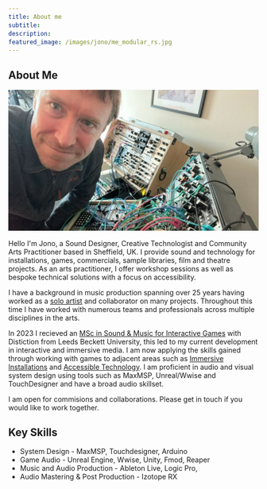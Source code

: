```yaml
---
title: About me
subtitle: 
description:
featured_image: /images/jono/me_modular_rs.jpg
---
```


## About Me

![](/images/jono/me_modular_rs.jpg)

Hello I'm Jono, a Sound Designer, Creative Technologist and Community Arts Practitioner based in Sheffield, UK.
I provide sound and technology for installations, games, commercials, sample libraries, film and theatre projects. As an arts practitioner, I offer workshop sessions as well as bespoke technical solutions with a focus on accessibility.

I have a background in music production spanning over 25 years having worked as a [solo artist](https://soundcloud.com/johnnysideways) and collaborator on many projects. Throughout this time I have worked with numerous teams and professionals across multiple disciplines in the arts.

 In 2023 I recieved an [MSc in Sound & Music for Interactive Games](https://leedsbeckett.ac.uk/courses/sound-music-interactive-games-msc/) with Distiction from Leeds Beckett University, this led to my current development in interactive and immersive media. I am now applying the skills gained through working with games to adjacent areas such as [Immersive Installations](https://jonorichards.github.io/project/andbreathe) and [Accessible Technology](https://jonorichards.github.io/project/vjinterface). I am proficient in audio and visual system design using tools such as MaxMSP, Unreal/Wwise and TouchDesigner and have a broad audio skillset.

I am open for commisions and collaborations. Please get in touch if you would like to work together.


## Key Skills

* System Design - MaxMSP, Touchdesigner, Arduino
* Game Audio - Unreal Engine, Wwise, Unity, Fmod, Reaper
* Music and Audio Production - Ableton Live, Logic Pro, 
* Audio Mastering & Post Production - Izotope RX


